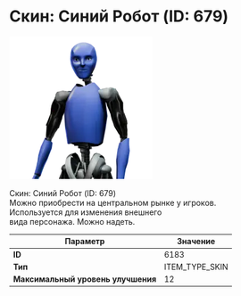 # Скин: Синий Робот (ID: 679)

![Item Image](../img/6183.webp?raw=true)

Скин: Синий Робот (ID: 679)<br>Можно приобрести на центральном рынке у игроков.<br>Используется для изменения внешнего<br>вида персонажа. Можно надеть.


| Параметр | Значение |
|----------|----------|
| **ID** | 6183 |
| **Тип** | ITEM_TYPE_SKIN |
| **Максимальный уровень улучшения** | 12 |

